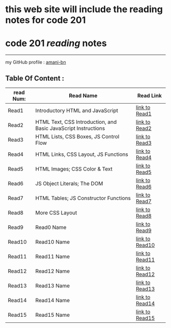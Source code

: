 # this web site will include the reading notes for code 201

# **code 201 *reading* notes**

<hr>

 my  GitHub profile : [ amani-bn  ](https://github.com/amani-bn)


 ## Table Of Content :
 
|read Num: |Read Name|Read Link                                |
|----------|---------|---------                                |
|Read1     |Introductory HTML and JavaScript|[link to Read1](https://amani-bn.github.io/reading-notes201/class-01) |
|Read2     |HTML Text, CSS Introduction, and Basic JavaScript Instructions|[link to Read2](https://amani-bn.github.io/reading-notes201/class-02)                                  |
|Read3     |HTML Lists, CSS Boxes, JS Control Flow|[link to Read3](https://amani-bn.github.io/reading-notes201/class-03)                       |
|Read4     |HTML Links, CSS Layout, JS Functions|[link to Read4](https://amani-bn.github.io/reading-notes201/class-04)                       |
|Read5     |HTML Images; CSS Color & Text|[link to Read5](https://amani-bn.github.io/reading-notes201/class-05)                       |
|Read6     |JS Object Literals; The DOM|[link to Read6](https://amani-bn.github.io/reading-notes201/class-06)                       |
|Read7     |HTML Tables; JS Constructor Functions|[link to Read7](https://amani-bn.github.io/reading-notes201/class-07)                       |
|Read8     |More CSS Layout|[link to Read8](https://amani-bn.github.io/reading-notes201/class-08)                       |
|Read9     |Read0 Name|[link to Read9]()                       |
|Read10    |Read10 Name|[link to Read10]()                     |
|Read11    |Read11 Name|[link to Read11]()                     |
|Read12    |Read12 Name|[link to Read12]()                     |
|Read13    |Read13 Name|[link to Read13]()                     |
|Read14    |Read14 Name|[link to Read14]()                     |
|Read15    |Read15 Name|[link to Read15]()                     |
